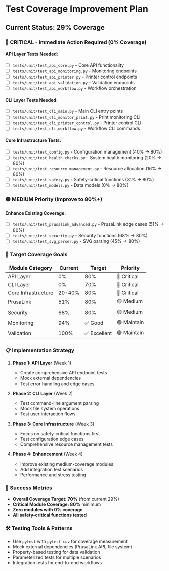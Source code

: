 # Test Coverage Improvement Plan

## Current Status: 29% Coverage

### 🔴 CRITICAL - Immediate Action Required (0% Coverage)

#### API Layer Tests Needed:
- [ ] `tests/unit/test_api_core.py` - Core API functionality
- [ ] `tests/unit/test_api_monitoring.py` - Monitoring endpoints
- [ ] `tests/unit/test_api_printer.py` - Printer control endpoints
- [ ] `tests/unit/test_api_validation.py` - Validation endpoints
- [ ] `tests/unit/test_api_workflow.py` - Workflow orchestration

#### CLI Layer Tests Needed:
- [ ] `tests/unit/test_cli_main.py` - Main CLI entry points
- [ ] `tests/unit/test_cli_monitor_print.py` - Print monitoring CLI
- [ ] `tests/unit/test_cli_printer_control.py` - Printer control CLI
- [ ] `tests/unit/test_cli_workflow.py` - Workflow CLI commands

#### Core Infrastructure Tests:
- [ ] `tests/unit/test_config.py` - Configuration management (40% → 80%)
- [ ] `tests/unit/test_health_checks.py` - System health monitoring (20% → 80%)
- [ ] `tests/unit/test_resource_management.py` - Resource allocation (16% → 80%)
- [ ] `tests/unit/test_safety.py` - Safety-critical functions (31% → 80%)
- [ ] `tests/unit/test_models.py` - Data models (0% → 80%)

### 🟡 MEDIUM Priority (Improve to 80%+)

#### Enhance Existing Coverage:
- [ ] `tests/unit/test_prusalink_advanced.py` - PrusaLink edge cases (51% → 80%)
- [ ] `tests/unit/test_security.py` - Security functions (68% → 80%)
- [ ] `tests/unit/test_svg_parser.py` - SVG parsing (45% → 80%)

### 🎯 Target Coverage Goals

| Module Category | Current | Target | Priority |
|-----------------|---------|---------|----------|
| API Layer | 0% | 80% | 🔴 Critical |
| CLI Layer | 0% | 70% | 🔴 Critical |
| Core Infrastructure | 20-40% | 80% | 🔴 Critical |
| PrusaLink | 51% | 80% | 🟡 Medium |
| Security | 68% | 80% | 🟡 Medium |
| Monitoring | 94% | ✅ Good | 🟢 Maintain |
| Validation | 100% | ✅ Excellent | 🟢 Maintain |

### 📋 Implementation Strategy

1. **Phase 1: API Layer** (Week 1)
   - Create comprehensive API endpoint tests
   - Mock external dependencies
   - Test error handling and edge cases

2. **Phase 2: CLI Layer** (Week 2)
   - Test command-line argument parsing
   - Mock file system operations
   - Test user interaction flows

3. **Phase 3: Core Infrastructure** (Week 3)
   - Focus on safety-critical functions first
   - Test configuration edge cases
   - Comprehensive resource management tests

4. **Phase 4: Enhancement** (Week 4)
   - Improve existing medium-coverage modules
   - Add integration test scenarios
   - Performance and stress testing

### 🎯 Success Metrics

- **Overall Coverage Target: 70%** (from current 29%)
- **Critical Module Coverage: 80%** minimum
- **Zero modules with 0% coverage**
- **All safety-critical functions tested**

### 🛠️ Testing Tools & Patterns

- Use `pytest` with `pytest-cov` for coverage measurement
- Mock external dependencies (PrusaLink API, file system)
- Property-based testing for data validation
- Parameterized tests for multiple scenarios
- Integration tests for end-to-end workflows
